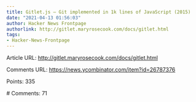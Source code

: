 ```yaml
---
title: Gitlet.js – Git implemented in 1k lines of JavaScript (2015)
date: "2021-04-13 01:56:03"
author: Hacker News Frontpage
authorlink: http://gitlet.maryrosecook.com/docs/gitlet.html
tags:
- Hacker-News-Frontpage
---
```


<p>Article URL: <a href="http://gitlet.maryrosecook.com/docs/gitlet.html">http://gitlet.maryrosecook.com/docs/gitlet.html</a></p>
<p>Comments URL: <a href="https://news.ycombinator.com/item?id=26787376">https://news.ycombinator.com/item?id=26787376</a></p>
<p>Points: 335</p>
<p># Comments: 71</p>
